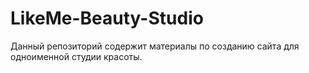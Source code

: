 # LikeMe-Beauty-Studio
Данный репозиторий содержит материалы по созданию сайта для одноименной студии красоты.